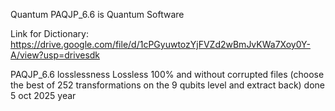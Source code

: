 Quantum PAQJP_6.6 is Quantum Software

Link for Dictionary:
https://drive.google.com/file/d/1cPGyuwtozYjFVZd2wBmJvKWa7Xoy0Y-A/view?usp=drivesdk

PAQJP_6.6 losslessness 
Lossless 100% and without corrupted files (choose the best of 252 transformations on the 9 qubits level and extract back) done 5 oct 2025 year
